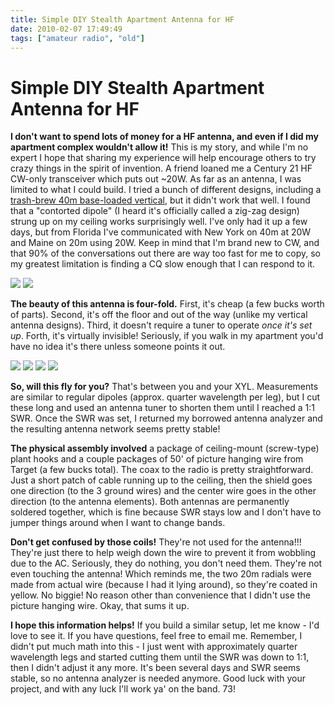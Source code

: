 ```yaml
---
title: Simple DIY Stealth Apartment Antenna for HF
date: 2010-02-07 17:49:49
tags: ["amateur radio", "old"]
---
```


# Simple DIY Stealth Apartment Antenna for HF

__I don't want to spend lots of money for a HF antenna, and even if I did my apartment complex wouldn't allow it!__ This is my story, and while I'm no expert I hope that sharing my experience will help encourage others to try crazy things in the spirit of invention. A friend loaned me a Century 21 HF CW-only transceiver which puts out ~20W. As far as an antenna, I was limited to what I could build. I tried a bunch of different designs, including a [trash-brew 40m base-loaded vertical](http://www.swharden.com/blog/2010-01-30-rainy-mornings-and-boring-bicuspids/), but it didn't work that well. I found that a "contorted dipole" (I heard it's officially called a zig-zag design) strung up on my ceiling works surprisingly well. I've only had it up a few days, but from Florida I've communicated with New York on 40m at 20W and Maine on 20m using 20W. Keep in mind that I'm brand new to CW, and that 90% of the conversations out there are way too fast for me to copy, so my greatest limitation is finding a CQ slow enough that I can respond to it.

<div class="text-center img-border img-small">

[![](dipole_apartment_1_thumb.jpg)](dipole_apartment_1.jpg)
[![](dipole_apartment_2_thumb.jpg)](dipole_apartment_2.png)

</div>

__The beauty of this antenna is four-fold.__ First, it's cheap (a few bucks worth of parts). Second, it's off the floor and out of the way (unlike my vertical antenna designs). Third, it doesn't require a tuner to operate _once it's set up_. Forth, it's virtually invisible! Seriously, if you walk in my apartment you'd have no idea it's there unless someone points it out.

<div class="text-center img-border img-micro">

[![](IMG_3084_thumb.jpg)](IMG_3084.jpg)
[![](IMG_3091_thumb.jpg)](IMG_3091.jpg)
[![](IMG_3075_thumb.jpg)](IMG_3075.jpg)
[![](IMG_3074_thumb.jpg)](IMG_3074.jpg)

</div>

__So, will this fly for you?__ That's between you and your XYL. Measurements are similar to regular dipoles (approx. quarter wavelength per leg), but I cut these long and used an antenna tuner to shorten them until I reached a 1:1 SWR. Once the SWR was set, I returned my borrowed antenna analyzer and the resulting antenna network seems pretty stable!

__The physical assembly involved__ a package of ceiling-mount (screw-type) plant hooks and a couple packages of 50' of picture hanging wire from Target (a few bucks total). The coax to the radio is pretty straightforward. Just a short patch of cable running up to the ceiling, then the shield goes one direction (to the 3 ground wires) and the center wire goes in the other direction (to the antenna elements). Both antennas are permanently soldered together, which is fine because SWR stays low and I don't have to jumper things around when I want to change bands.

__Don't get confused by those coils!__ They're not used for the antenna!!! They're just there to help weigh down the wire to prevent it from wobbling due to the AC. Seriously, they do nothing, you don't need them. They're not even touching the antenna! Which reminds me, the two 20m radials were made from actual wire (because I had it lying around), so they're coated in yellow. No biggie! No reason other than convenience that I didn't use the picture hanging wire. Okay, that sums it up.

__I hope this information helps!__ If you build a similar setup, let me know - I'd love to see it. If you have questions, feel free to email me. Remember, I didn't put much math into this - I just went with approximately quarter wavelength legs and started cutting them until the SWR was down to 1:1, then I didn't adjust it any more. It's been several days and SWR seems stable, so no antenna analyzer is needed anymore. Good luck with your project, and with any luck I'll work ya' on the band. 73!

